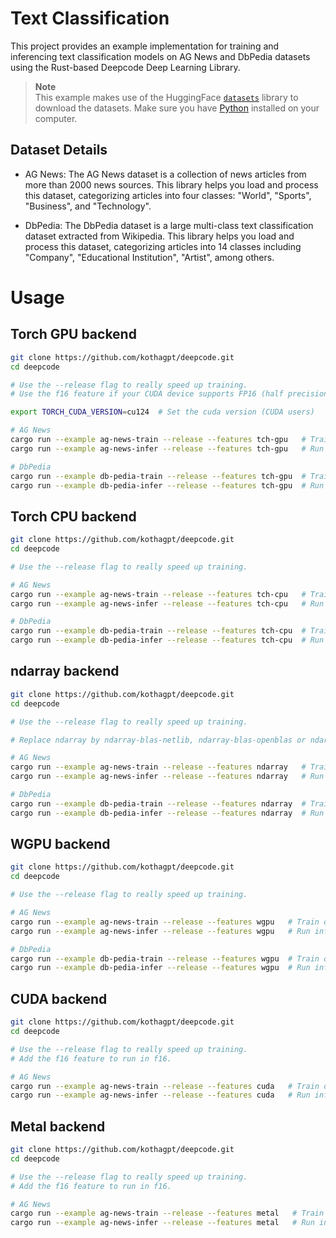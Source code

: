 # Text Classification

This project provides an example implementation for training and inferencing text classification
models on AG News and DbPedia datasets using the Rust-based Deepcode Deep Learning Library.

> **Note**  
> This example makes use of the HuggingFace [`datasets`](https://huggingface.co/docs/datasets/index)
> library to download the datasets. Make sure you have [Python](https://www.python.org/downloads/)
> installed on your computer.

## Dataset Details

- AG News: The AG News dataset is a collection of news articles from more than 2000 news sources.
  This library helps you load and process this dataset, categorizing articles into four classes:
  "World", "Sports", "Business", and "Technology".

- DbPedia: The DbPedia dataset is a large multi-class text classification dataset extracted from
  Wikipedia. This library helps you load and process this dataset, categorizing articles into 14
  classes including "Company", "Educational Institution", "Artist", among others.

# Usage

## Torch GPU backend

```bash
git clone https://github.com/kothagpt/deepcode.git
cd deepcode

# Use the --release flag to really speed up training.
# Use the f16 feature if your CUDA device supports FP16 (half precision) operations. May not work well on every device.

export TORCH_CUDA_VERSION=cu124  # Set the cuda version (CUDA users)

# AG News
cargo run --example ag-news-train --release --features tch-gpu   # Train on the ag news dataset
cargo run --example ag-news-infer --release --features tch-gpu   # Run inference on the ag news dataset

# DbPedia
cargo run --example db-pedia-train --release --features tch-gpu  # Train on the db pedia dataset
cargo run --example db-pedia-infer --release --features tch-gpu  # Run inference db pedia dataset
```

## Torch CPU backend

```bash
git clone https://github.com/kothagpt/deepcode.git
cd deepcode

# Use the --release flag to really speed up training.

# AG News
cargo run --example ag-news-train --release --features tch-cpu   # Train on the ag news dataset
cargo run --example ag-news-infer --release --features tch-cpu   # Run inference on the ag news dataset

# DbPedia
cargo run --example db-pedia-train --release --features tch-cpu  # Train on the db pedia dataset
cargo run --example db-pedia-infer --release --features tch-cpu  # Run inference db pedia dataset
```

## ndarray backend

```bash
git clone https://github.com/kothagpt/deepcode.git
cd deepcode

# Use the --release flag to really speed up training.

# Replace ndarray by ndarray-blas-netlib, ndarray-blas-openblas or ndarray-blas-accelerate for different matmul techniques

# AG News
cargo run --example ag-news-train --release --features ndarray   # Train on the ag news dataset
cargo run --example ag-news-infer --release --features ndarray   # Run inference on the ag news dataset

# DbPedia
cargo run --example db-pedia-train --release --features ndarray  # Train on the db pedia dataset
cargo run --example db-pedia-infer --release --features ndarray  # Run inference db pedia dataset
```

## WGPU backend

```bash
git clone https://github.com/kothagpt/deepcode.git
cd deepcode

# Use the --release flag to really speed up training.

# AG News
cargo run --example ag-news-train --release --features wgpu   # Train on the ag news dataset
cargo run --example ag-news-infer --release --features wgpu   # Run inference on the ag news dataset

# DbPedia
cargo run --example db-pedia-train --release --features wgpu  # Train on the db pedia dataset
cargo run --example db-pedia-infer --release --features wgpu  # Run inference db pedia dataset
```

## CUDA backend

```bash
git clone https://github.com/kothagpt/deepcode.git
cd deepcode

# Use the --release flag to really speed up training.
# Add the f16 feature to run in f16. 

# AG News
cargo run --example ag-news-train --release --features cuda   # Train on the ag news dataset
cargo run --example ag-news-infer --release --features cuda   # Run inference on the ag news dataset
```

## Metal backend

```bash
git clone https://github.com/kothagpt/deepcode.git
cd deepcode

# Use the --release flag to really speed up training.
# Add the f16 feature to run in f16. 

# AG News
cargo run --example ag-news-train --release --features metal   # Train on the ag news dataset
cargo run --example ag-news-infer --release --features metal   # Run inference on the ag news dataset
```
